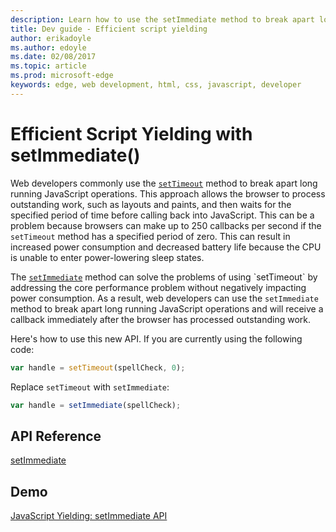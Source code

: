 ---description: Learn how to use the setImmediate method to break apart long running JavaScript operations.
title: Dev guide - Efficient script yielding
author: erikadoyle
ms.author: edoyle
ms.date: 02/08/2017
ms.topic: article
ms.prod: microsoft-edge
keywords: edge, web development, html, css, javascript, developer
---# Efficient Script Yielding with setImmediate()Web developers commonly use the [`setTimeout`](http://go.microsoft.com/fwlink/p/?LinkID=233102) method to break apart long running JavaScript operations. This approach allows the browser to process outstanding work, such as layouts and paints, and then waits for the specified period of time before calling back into JavaScript. This can be a problem because browsers can make up to 250 callbacks per second if the `setTimeout` method has a specified period of zero. This can result in increased power consumption and decreased battery life because the CPU is unable to enter power-lowering sleep states.The [`setImmediate`](https://msdn.microsoft.com/library/hh773176(v=vs.85).aspx) method can solve the problems of using `setTimeout` by addressing the core performance problem without negatively impacting power consumption. As a result, web developers can use the `setImmediate` method to break apart long running JavaScript operations and will receive a callback immediately after the browser has processed outstanding work.Here's how to use this new API. If you are currently using the following code:```javascriptvar handle = setTimeout(spellCheck, 0);```Replace `setTimeout` with `setImmediate`:```javascriptvar handle = setImmediate(spellCheck);```## API Reference[setImmediate](https://msdn.microsoft.com/library/hh773176(v=vs.85).aspx)## Demo[JavaScript Yielding: setImmediate API](http://go.microsoft.com/fwlink/p/?LinkID=248240)